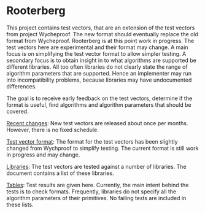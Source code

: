 # Rooterberg

This project contains test vectors, that are an extension of the test vectors from project Wycheproof.
The new format should eventually replace the old format from Wycheproof.
Rooterberg is at this point work in progress. The test vectors here are experimental and their format may change.
A main focus is on simplifying the test vector format to allow simpler testing. A secondary focus is
to obtain insight in to what algorithms are supported be different libraries. All too often libraries
do not clearly state the range of algorithm parameters that are supported. Hence an implementer may
run into incompatibility problems, because libraries may have undocumented differences.

The goal is to receive early feedback on the test vectors, determine if the format is useful, find algorithms and
algorithm parameters that should be covered.

[Recent changes](doc/changes.md):
New test vectors are released about once per months. However, there is no fixed schedule.

[Test vector format](doc/test_vector_format.md):
The format for the test vectors has been slightly changed from Wychproof to simplify testing. The current format is still
work in progress and may change.

[Libraries](doc/libraries.md): The test vectors are tested against a number of libraries. The document contains a list
of these libraries.

[Tables](tables/README.md):  Test results are given here. Currently, the main intent behind the tests is to check
formats. Frequently, libraries do not specify all the algorithm parameters of their primitives.
No failing tests are included in these lists.

